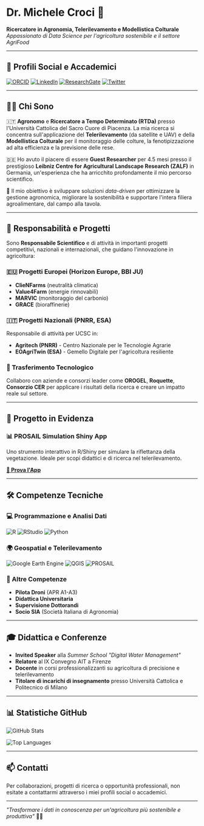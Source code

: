 # Dr. Michele Croci 👋

**Ricercatore in Agronomia, Telerilevamento e Modellistica Colturale**  
*Appassionato di Data Science per l'agricoltura sostenibile e il settore AgriFood*

---

## 🔗 Profili Social e Accademici

[![ORCID](https://img.shields.io/badge/ORCID-0000--0001--7356--2774-green?style=flat&logo=orcid)](https://orcid.org/0000-0001-7356-2774)
[![LinkedIn](https://img.shields.io/badge/LinkedIn-michele--croci-blue?style=flat&logo=linkedin)](https://www.linkedin.com/in/michele-croci-265abb133/)
[![ResearchGate](https://img.shields.io/badge/ResearchGate-Michele--Croci-cyan?style=flat&logo=researchgate)](https://www.researchgate.net/profile/Michele-Croci)
[![Twitter](https://img.shields.io/badge/Twitter-@croci93-1DA1F2?style=flat&logo=twitter)](https://twitter.com/croci93)

---

## 👨‍🔬 Chi Sono

🇮🇹 **Agronomo** e **Ricercatore a Tempo Determinato (RTDa)** presso l'Università Cattolica del Sacro Cuore di Piacenza. La mia ricerca si concentra sull'applicazione del **Telerilevamento** (da satellite e UAV) e della **Modellistica Colturale** per il monitoraggio delle colture, la fenotipizzazione ad alta efficienza e la previsione delle rese.

🇩🇪 Ho avuto il piacere di essere **Guest Researcher** per 4.5 mesi presso il prestigioso **Leibniz Centre for Agricultural Landscape Research (ZALF)** in Germania, un'esperienza che ha arricchito profondamente il mio percorso scientifico.

🌱 Il mio obiettivo è sviluppare soluzioni *data-driven* per ottimizzare la gestione agronomica, migliorare la sostenibilità e supportare l'intera filiera agroalimentare, dal campo alla tavola.

---

## 🚀 Responsabilità e Progetti

Sono **Responsabile Scientifico** e di attività in importanti progetti competitivi, nazionali e internazionali, che guidano l'innovazione in agricoltura:

### 🇪🇺 Progetti Europei (Horizon Europe, BBI JU)
- **ClieNFarms** (neutralità climatica)
- **Value4Farm** (energie rinnovabili)
- **MARVIC** (monitoraggio del carbonio)
- **GRACE** (bioraffinerie)

### 🇮🇹 Progetti Nazionali (PNRR, ESA)
Responsabile di attività per UCSC in:
- **Agritech (PNRR)** - Centro Nazionale per le Tecnologie Agrarie
- **EOAgriTwin (ESA)** - Gemello Digitale per l'agricoltura resiliente

### 🤝 Trasferimento Tecnologico
Collaboro con aziende e consorzi leader come **OROGEL**, **Roquette**, **Consorzio CER** per applicare i risultati della ricerca e creare un impatto reale sul settore.

---

## 🌟 Progetto in Evidenza

### 📊 PROSAIL Simulation Shiny App
Uno strumento interattivo in R/Shiny per simulare la riflettanza della vegetazione. Ideale per scopi didattici e di ricerca nel telerilevamento.

**[🚀 Prova l'App](https://ucscremotesensing.shinyapps.io/POSITIVE_CRAST/)**

---

## 🛠️ Competenze Tecniche

### 💻 Programmazione e Analisi Dati
![R](https://img.shields.io/badge/R-276DC3?style=flat&logo=r&logoColor=white)
![RStudio](https://img.shields.io/badge/RStudio-75AADB?style=flat&logo=rstudio&logoColor=white)
![Python](https://img.shields.io/badge/Python-3776AB?style=flat&logo=python&logoColor=white)

### 🌍 Geospatial e Telerilevamento
![Google Earth Engine](https://img.shields.io/badge/Google%20Earth%20Engine-4285F4?style=flat&logo=google-earth&logoColor=white)
![QGIS](https://img.shields.io/badge/QGIS-589632?style=flat&logo=qgis&logoColor=white)
![PROSAIL](https://img.shields.io/badge/PROSAIL-RTM-green?style=flat)

### 🎯 Altre Competenze
- **Pilota Droni** (APR A1-A3)
- **Didattica Universitaria**
- **Supervisione Dottorandi**
- **Socio SIA** (Società Italiana di Agronomia)

---

## 🎓 Didattica e Conferenze

- **Invited Speaker** alla *Summer School "Digital Water Management"*
- **Relatore** al IX Convegno AIT a Firenze
- **Docente** in corsi professionalizzanti su agricoltura di precisione e telerilevamento
- **Titolare di incarichi di insegnamento** presso Università Cattolica e Politecnico di Milano

---

## 📊 Statistiche GitHub

![GitHub Stats](https://github-readme-stats.vercel.app/api?username=mcroci&show_icons=true&theme=transparent&text_color=334155&icon_color=3b82f6)

![Top Languages](https://github-readme-stats.vercel.app/api/top-langs/?username=mcroci&layout=compact&theme=transparent&text_color=334155)

---

## 📫 Contatti

Per collaborazioni, progetti di ricerca o opportunità professionali, non esitate a contattarmi attraverso i miei profili social o accademici.

---

*"Trasformare i dati in conoscenza per un'agricoltura più sostenibile e produttiva"* 🌾🔬
